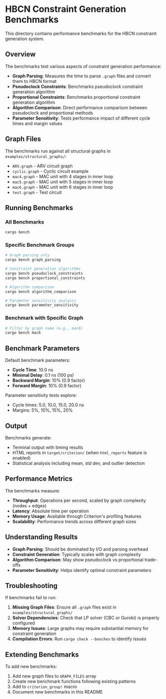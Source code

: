 # HBCN Constraint Generation Benchmarks

This directory contains performance benchmarks for the HBCN constraint generation system.

## Overview

The benchmarks test various aspects of constraint generation performance:

- **Graph Parsing**: Measures the time to parse `.graph` files and convert them to HBCN format
- **Pseudoclock Constraints**: Benchmarks pseudoclock constraint generation algorithm
- **Proportional Constraints**: Benchmarks proportional constraint generation algorithm  
- **Algorithm Comparison**: Direct performance comparison between pseudoclock and proportional methods
- **Parameter Sensitivity**: Tests performance impact of different cycle times and margin values

## Graph Files

The benchmarks run against all structural graphs in `examples/structural_graphs/`:

- `ARV.graph` - ARV circuit graph
- `cyclic.graph` - Cyclic circuit example
- `mac4.graph` - MAC unit with 4 stages in inner loop
- `mac5.graph` - MAC unit with 5 stages in inner loop
- `mac6.graph` - MAC unit with 6 stages in inner loop
- `test.graph` - Test circuit

## Running Benchmarks

### All Benchmarks
```bash
cargo bench
```

### Specific Benchmark Groups
```bash
# Graph parsing only
cargo bench graph_parsing

# Constraint generation algorithms
cargo bench pseudoclock_constraints
cargo bench proportional_constraints

# Algorithm comparison
cargo bench algorithm_comparison

# Parameter sensitivity analysis
cargo bench parameter_sensitivity
```

### Benchmark with Specific Graph
```bash
# Filter by graph name (e.g., mac6)
cargo bench mac6
```

## Benchmark Parameters

Default benchmark parameters:
- **Cycle Time**: 10.0 ns
- **Minimal Delay**: 0.1 ns (100 ps)
- **Backward Margin**: 10% (0.9 factor)
- **Forward Margin**: 10% (0.9 factor)

Parameter sensitivity tests explore:
- Cycle times: 5.0, 10.0, 15.0, 20.0 ns
- Margins: 5%, 10%, 15%, 20%

## Output

Benchmarks generate:
- Terminal output with timing results
- HTML reports in `target/criterion/` (when `html_reports` feature is enabled)
- Statistical analysis including mean, std dev, and outlier detection

## Performance Metrics

The benchmarks measure:
- **Throughput**: Operations per second, scaled by graph complexity (nodes + edges)
- **Latency**: Absolute time per operation
- **Memory Usage**: Available through Criterion's profiling features
- **Scalability**: Performance trends across different graph sizes

## Understanding Results

- **Graph Parsing**: Should be dominated by I/O and parsing overhead
- **Constraint Generation**: Typically scales with graph complexity
- **Algorithm Comparison**: May show pseudoclock vs proportional trade-offs
- **Parameter Sensitivity**: Helps identify optimal constraint parameters

## Troubleshooting

If benchmarks fail to run:

1. **Missing Graph Files**: Ensure all `.graph` files exist in `examples/structural_graphs/`
2. **Solver Dependencies**: Check that LP solver (CBC or Gurobi) is properly configured
3. **Memory Issues**: Large graphs may require substantial memory for constraint generation
4. **Compilation Errors**: Run `cargo check --benches` to identify issues

## Extending Benchmarks

To add new benchmarks:

1. Add new graph files to `GRAPH_FILES` array
2. Create new benchmark functions following existing patterns
3. Add to `criterion_group!` macro
4. Document new benchmarks in this README
